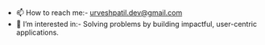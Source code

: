 - 📫 How to reach me:-  urveshpatil.dev@gmail.com     
- 👀 I’m interested in:-  Solving problems by building impactful, user-centric applications. 
  
  

  

<!---
urveshpatil1/urveshpatil1 is a ✨ special ✨ repository because its `README.md` (this file) appears on your GitHub profile.
You can click the Preview link to take a look at your changes.
--->
